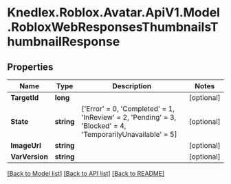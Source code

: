 # Knedlex.Roblox.Avatar.ApiV1.Model.RobloxWebResponsesThumbnailsThumbnailResponse

## Properties

Name | Type | Description | Notes
------------ | ------------- | ------------- | -------------
**TargetId** | **long** |  | [optional] 
**State** | **string** |  [&#39;Error&#39; &#x3D; 0, &#39;Completed&#39; &#x3D; 1, &#39;InReview&#39; &#x3D; 2, &#39;Pending&#39; &#x3D; 3, &#39;Blocked&#39; &#x3D; 4, &#39;TemporarilyUnavailable&#39; &#x3D; 5] | [optional] 
**ImageUrl** | **string** |  | [optional] 
**VarVersion** | **string** |  | [optional] 

[[Back to Model list]](../README.md#documentation-for-models) [[Back to API list]](../README.md#documentation-for-api-endpoints) [[Back to README]](../README.md)


